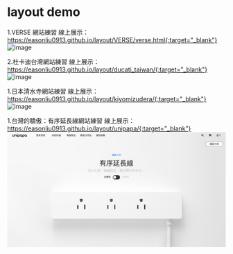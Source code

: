 # layout demo

1.VERSE 網站練習
線上展示：https://easonliu0913.github.io/layout/VERSE/verse.html{:target="_blank"}
![image](https://github.com/EasonLiu0913/layout/blob/main/screenshot/verse_new.png)

2.杜卡迪台灣網站練習
線上展示：https://easonliu0913.github.io/layout/ducati_taiwan/{:target="_blank"}
![image](https://github.com/EasonLiu0913/layout/blob/main/screenshot/ducati_taiwan.png)

1.日本清水寺網站練習
線上展示：https://easonliu0913.github.io/layout/kiyomizudera/{:target="_blank"}
![image](https://github.com/EasonLiu0913/layout/blob/main/screenshot/kiyomizudera.png)

1.台灣的驕傲：有序延長線網站練習
線上展示：https://easonliu0913.github.io/layout/unipapa/{:target="_blank"}
![image](https://github.com/EasonLiu0913/layout/blob/main/screenshot/unipapa.png)

